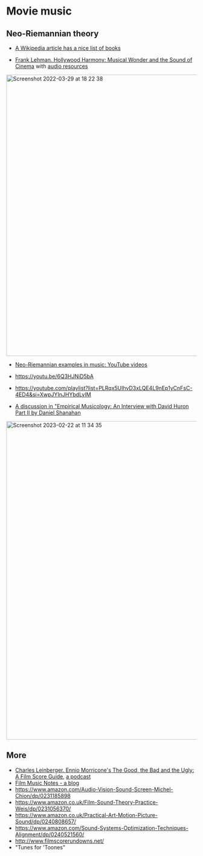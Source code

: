 Movie music
===

Neo-Riemannian theory
---

- [A Wikipedia article has a nice list of books](https://en.wikipedia.org/wiki/Neo-Riemannian_theory)

- [Frank Lehman. Hollywood Harmony: Musical Wonder and the Sound of Cinema](https://www.amazon.com/Hollywood-Harmony-Musical-Wonder-Cinema/dp/0190606401)
with [audio resources](https://global.oup.com/us/companion.websites/9780190606404/resources/)

<img width="743" alt="Screenshot 2022-03-29 at 18 22 38" src="https://user-images.githubusercontent.com/1491908/160610249-94f4dc74-c595-4cd9-b996-6bf157422464.png">

- [Neo-Riemannian examples in music: YouTube videos](https://alpof.wordpress.com/2021/10/09/neo-riemannian-examples-in-music/)

- https://youtu.be/6Q3HJNiD5bA
- https://youtube.com/playlist?list=PLRqx5UIhvD3xLQE4L9nEp1yCnFsC-4ED4&si=XwpJYInJHYbdLyIM

- [A discussion in "Empirical Musicology: An Interview with David Huron Part II by Daniel Shanahan](https://emusicology.org/article/view/8103/6032)

<img width="841" alt="Screenshot 2023-02-22 at 11 34 35" src="https://user-images.githubusercontent.com/1491908/220553202-d859e19d-6428-4659-bda1-b1825ef06208.png">


More
---

- [Charles Leinberger. Ennio Morricone's The Good, the Bad and the Ugly: A Film Score Guide](https://www.amazon.com/Ennio-Morricones-Good-Bad-Ugly-ebook/dp/B01FFHUIHC?ref_=ast_author_mpb), [a podcast](https://www.youtube.com/watch?v=Ynp4wEsMZuk)
- [Film Music Notes - a blog](https://filmmusicnotes.com/blog/)
- https://www.amazon.com/Audio-Vision-Sound-Screen-Michel-Chion/dp/0231185898
- https://www.amazon.co.uk/Film-Sound-Theory-Practice-Weis/dp/0231056370/
- https://www.amazon.co.uk/Practical-Art-Motion-Picture-Sound/dp/0240808657/
- https://www.amazon.com/Sound-Systems-Optimization-Techniques-Alignment/dp/0240521560/
- http://www.filmscorerundowns.net/
- "Tunes for 'Toones"

